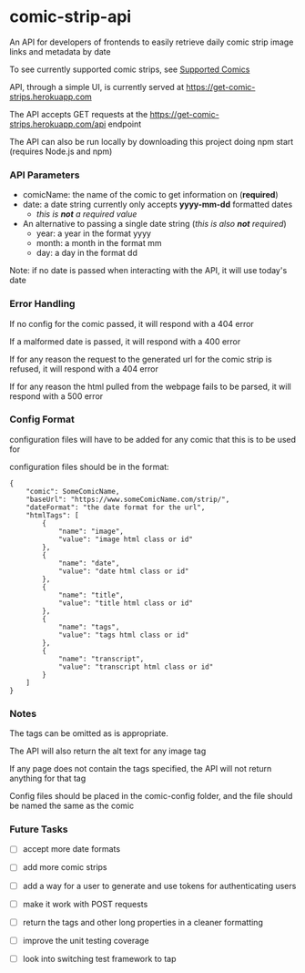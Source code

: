 # comic-strip-api
An API for developers of frontends to easily retrieve daily comic strip image links and metadata by date

To see currently supported comic strips, see [Supported Comics](SUPPORTED-COMICS.md)

API, through a simple UI, is currently served at https://get-comic-strips.herokuapp.com

The API accepts GET requests at the https://get-comic-strips.herokuapp.com/api endpoint

The API can also be run locally by downloading this project doing npm start (requires Node.js and npm)

### API Parameters

* comicName: the name of the comic to get information on (__required__)
* date: a date string currently only accepts __yyyy-mm-dd__ formatted dates 
  * _this is __not__ a required value_
* An alternative to passing a single date string (_this is also __not__ required_)
  * year: a year in the format yyyy
  * month: a month in the format mm
  * day: a day in the format dd
    
Note: if no date is passed when interacting with the API, it will use today's date

### Error Handling

If no config for the comic passed, it will respond with a 404 error

If a malformed date is passed, it will respond with a 400 error

If for any reason the request to the generated url for the comic strip is refused, it will respond with a 404 error

If for any reason the html pulled from the webpage fails to be parsed, it will respond with a 500 error



### Config Format

configuration files will have to be added for any comic that this is to be used for

configuration files should be in the format:

    {
        "comic": SomeComicName,
        "baseUrl": "https://www.someComicName.com/strip/",
        "dateFormat": "the date format for the url",
        "htmlTags": [
            {
                "name": "image",
                "value": "image html class or id"
            },
            {
                "name": "date",
                "value": "date html class or id"
            },
            {
                "name": "title",
                "value": "title html class or id"
            },
            {
                "name": "tags",
                "value": "tags html class or id"
            },
            {
                "name": "transcript",
                "value": "transcript html class or id"
            }
        ]
    }

### Notes

The tags can be omitted as is appropriate.

The API will also return the alt text for any image tag

If any page does not contain the tags specified, the API will not return anything for that tag

Config files should be placed in the comic-config folder, and the file should be named the same as the comic

### Future Tasks

- [ ] accept more date formats
- [ ] add more comic strips
- [ ] add a way for a user to generate and use tokens for authenticating users
- [ ] make it work with POST requests
- [ ] return the tags and other long properties in a cleaner formatting
- [ ] improve the unit testing coverage
- [ ] look into switching test framework to tap


